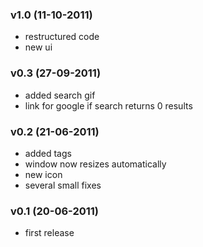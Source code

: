 ### v1.0 (11-10-2011)
* restructured code
* new ui

### v0.3 (27-09-2011)
* added search gif
* link for google if search returns 0 results

### v0.2 (21-06-2011)
* added tags
* window now resizes automatically
* new icon
* several small fixes

### v0.1 (20-06-2011)
* first release